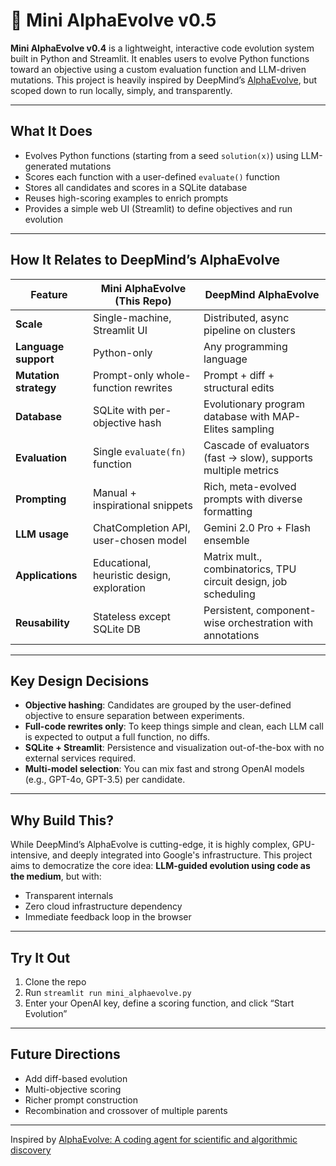 # 🧬 Mini AlphaEvolve v0.5

**Mini AlphaEvolve v0.4** is a lightweight, interactive code evolution system built in Python and Streamlit. It enables users to evolve Python functions toward an objective using a custom evaluation function and LLM-driven mutations. This project is heavily inspired by DeepMind’s [AlphaEvolve](https://deepmind.google/discover/blog/alphaevolve-a-gemini-powered-coding-agent-for-designing-advanced-algorithms/), but scoped down to run locally, simply, and transparently.

---

## What It Does

- Evolves Python functions (starting from a seed `solution(x)`) using LLM-generated mutations
- Scores each function with a user-defined `evaluate()` function
- Stores all candidates and scores in a SQLite database
- Reuses high-scoring examples to enrich prompts
- Provides a simple web UI (Streamlit) to define objectives and run evolution

---

## How It Relates to DeepMind’s AlphaEvolve

| Feature | Mini AlphaEvolve (This Repo) | DeepMind AlphaEvolve |
|--------|-------------------------------|-----------------------|
| **Scale** | Single-machine, Streamlit UI | Distributed, async pipeline on clusters |
| **Language support** | Python-only | Any programming language |
| **Mutation strategy** | Prompt-only whole-function rewrites | Prompt + diff + structural edits |
| **Database** | SQLite with per-objective hash | Evolutionary program database with MAP-Elites sampling |
| **Evaluation** | Single `evaluate(fn)` function | Cascade of evaluators (fast → slow), supports multiple metrics |
| **Prompting** | Manual + inspirational snippets | Rich, meta-evolved prompts with diverse formatting |
| **LLM usage** | ChatCompletion API, user-chosen model | Gemini 2.0 Pro + Flash ensemble |
| **Applications** | Educational, heuristic design, exploration | Matrix mult., combinatorics, TPU circuit design, job scheduling |
| **Reusability** | Stateless except SQLite DB | Persistent, component-wise orchestration with annotations |

---

## Key Design Decisions

- **Objective hashing**: Candidates are grouped by the user-defined objective to ensure separation between experiments.
- **Full-code rewrites only**: To keep things simple and clean, each LLM call is expected to output a full function, no diffs.
- **SQLite + Streamlit**: Persistence and visualization out-of-the-box with no external services required.
- **Multi-model selection**: You can mix fast and strong OpenAI models (e.g., GPT-4o, GPT-3.5) per candidate.

---

## Why Build This?

While DeepMind’s AlphaEvolve is cutting-edge, it is highly complex, GPU-intensive, and deeply integrated into Google's infrastructure. This project aims to democratize the core idea: **LLM-guided evolution using code as the medium**, but with:
- Transparent internals
- Zero cloud infrastructure dependency
- Immediate feedback loop in the browser

---

## Try It Out

1. Clone the repo
2. Run `streamlit run mini_alphaevolve.py`
3. Enter your OpenAI key, define a scoring function, and click “Start Evolution”

---

## Future Directions

- Add diff-based evolution
- Multi-objective scoring
- Richer prompt construction
- Recombination and crossover of multiple parents

---

Inspired by [AlphaEvolve: A coding agent for scientific and algorithmic discovery](https://storage.googleapis.com/deepmind-media/DeepMind.com/Blog/alphaevolve-a-gemini-powered-coding-agent-for-designing-advanced-algorithms/AlphaEvolve.pdf)
